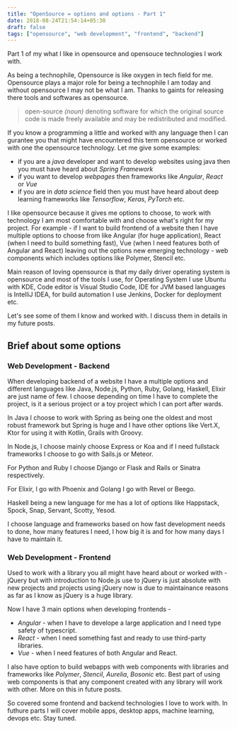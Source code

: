 ```yaml
---
title: "OpenSource = options and options - Part 1"
date: 2018-08-24T21:54:14+05:30
draft: false
tags: ["opensource", "web development", "frontend", "backend"]
---
```


Part 1 of my what I like in opensource and opensouce technologies I work with.

As being a technophile, Opensource is like oxygen in tech field for me. Opensource plays a major role for being a technophile I am today and without opensource I may not be what I am. Thanks to gaints for releasing there tools and softwares as opensource.

> open-source *(noun)* denoting software for which the original source code is made freely available and may be redistributed and modified.

If you know a programming a little and worked with any language then I can gurantee you that might have encountered this term opensource or worked with one the opensource technology. Let me give some examples:

* if you are a *java* developer and want to develop websites using java then you must have heard about *Spring Framework*
* if you want to develop *webpages* then frameworks like *Angular*, *React* or *Vue*
* if you are in *data science* field then you must have heard about deep learning frameworks like *Tensorflow*, *Keras*, *PyTorch* etc.

I like opensource because it gives me options to choose, to work with technology I am most comfortable with and choose what's right for my project. For example - if I want to build frontend of a website then I have multiple options to choose from like Angular (for huge application), React (when I need to build something fast), Vue (when I need features both of Angular and React) leaving out the options new emerging technology - web components which includes options like Polymer, Stencil etc.

Main reason of loving opensource is that my daily driver operating system is opensource and most of the tools I use, for Operating System I use Ubuntu with KDE, Code editor is Visual Studio Code, IDE for JVM based languages is IntelliJ IDEA, for build automation I use Jenkins, Docker for deployment etc.

Let's see some of them I know and worked with. I discuss them in details in my future posts.

## Brief about some options
### Web Development - Backend
When developing backend of a website I have a multiple options and different languages like Java, Node.js, Python, Ruby, Golang, Haskell, Elixir are just name of few. I choose depending on time I have to complete the project, is it a serious project or a toy project which I can port after wards.

In Java I choose to work with Spring as being one the oldest and most robust framework but Spring is huge and I have other options like Vert.X, Ktor for using it with Kotlin, Grails with Groovy. 

In Node.js, I choose mainly choose Express or Koa and if I need fullstack frameworks I choose to go with Sails.js or Meteor.

For Python and Ruby I choose Django or Flask and Rails or Sinatra respectively.

For Elixir, I go with Phoenix and Golang I go with Revel or Beego.

Haskell being a new language for me has a lot of options like Happstack, Spock, Snap, Servant, Scotty, Yesod.

I choose language and frameworks based on how fast development needs to done, how many features I need, I how big it is and for how many days I have to maintain it.

### Web Development - Frontend
Used to work with a library you all might have heard about or worked with - jQuery but with introduction to Node.js use to jQuery is just absolute with new projects and projects using jQuery now is due to maintainance reasons as far as I know as jQuery is a huge library.

Now I have 3 main options when developing frontends -

* *Angular* - when I have to develope a large application and I need type safety of typescript.
* *React* - when I need something fast and ready to use third-party libraries.
* *Vue* - when I need features of both Angular and React.

I also have option to build webapps with web components with libraries and frameworks like *Polymer*, *Stencil*, *Aurelia*, *Bosonic* etc. Best part of using web components is that any component created with any library will work with other. More on this in future posts.

So covered some frontend and backend technologies I love to work with. In futhure parts I will cover mobile apps, desktop apps, machine learning, devops etc. Stay tuned.